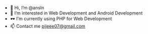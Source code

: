 - 👋 Hi, I’m @ansln
- 👀 I’m interested in Web Development and Android Development
- 🕶 I'm currently using PHP for Web Development
- 📫 Contact me pijeee07@gmail.com

<!---
ansln/ansln is a ✨ special ✨ repository because its `README.md` (this file) appears on your GitHub profile.
You can click the Preview link to take a look at your changes.
--->
